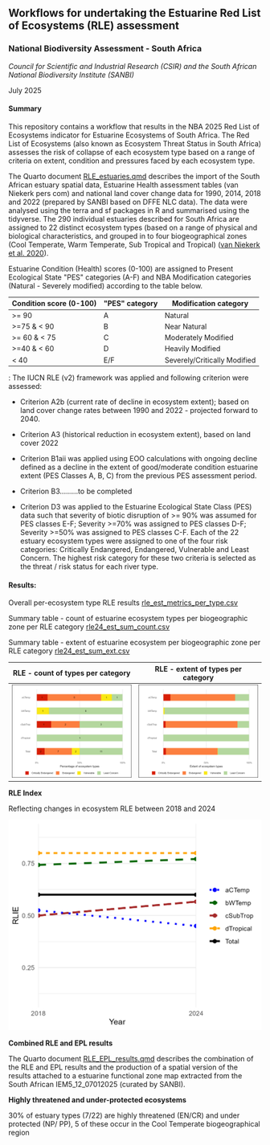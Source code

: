 ## **Workflows for undertaking the Estuarine Red List of Ecosystems (RLE) assessment**

### **National Biodiversity Assessment - South Africa**

*Council for Scientific and Industrial Research (CSIR) and the South African National Biodiversity Institute (SANBI)*

July 2025

#### **Summary**

This repository contains a workflow that results in the NBA 2025 Red List of Ecosystems indicator for Estuarine Ecosystems of South Africa. The Red List of Ecosystems (also known as Ecosystem Threat Status in South Africa) assesses the risk of collapse of each ecosystem type based on a range of criteria on extent, condition and pressures faced by each ecosystem type.

The Quarto document [RLE_estuaries.qmd](RLE_estuaries.qmd) describes the import of the South African estuary spatial data, Estuarine Health assessment tables (van Niekerk pers com) and national land cover change data for 1990, 2014, 2018 and 2022 (prepared by SANBI based on DFFE NLC data). The data were analysed using the terra and sf packages in R and summarised using the tidyverse. The 290 individual estuaries described for South Africa are assigned to 22 distinct ecosystem types (based on a range of physical and biological characteristics, and grouped in to four biogeographical zones (Cool Temperate, Warm Temperate, Sub Tropical and Tropical) ([van Niekerk et al. 2020](https://doi.org/10.2989/16085914.2019.1685934)).

Estuarine Condition (Health) scores (0-100) are assigned to Present Ecological State "PES" categories (A-F) and NBA Modification categories (Natural - Severely modified) according to the table below.

| Condition score (0-100) | "PES" category | Modification category        |
|-------------------------|----------------|------------------------------|
| \>= 90                  | A              | Natural                      |
| \>=75 & \< 90           | B              | Near Natural                 |
| \>= 60 & \< 75          | C              | Moderately Modified          |
| \>=40 & \< 60           | D              | Heavily Modified             |
| \< 40                   | E/F            | Severely/Critically Modified |

: The IUCN RLE (v2) framework was applied and following criterion were assessed:

-   Criterion A2b (current rate of decline in ecosystem extent); based on land cover change rates between 1990 and 2022 - projected forward to 2040.

-   Criterion A3 (historical reduction in ecosystem extent), based on land cover 2022

-   Criterion B1aii was applied using EOO calculations with ongoing decline defined as a decline in the extent of good/moderate condition estuarine extent (PES Classes A, B, C) from the previous PES assessment period.

-   Criterion B3.........to be completed

-   Criterion D3 was applied to the Estuarine Ecological State Class (PES) data such that severity of biotic disruption of \>= 90% was assumed for PES classes E-F; Severity \>=70% was assigned to PES classes D-F; Severity \>=50% was assigned to PES classes C-F. Each of the 22 estuary ecosystem types were assigned to one of the four risk categories: Critically Endangered, Endangered, Vulnerable and Least Concern. The highest risk category for these two criteria is selected as the threat / risk status for each river type.

#### **Results:**

Overall per-ecosystem type RLE results [rle_est_metrics_per_type.csv](outputs/rle_est_metrics_per_type.csv)

Summary table - count of estuarine ecosystem types per biogeographic zone per RLE category [rle24_est_sum_count.csv](outputs/rle24_est_sum_count.csv)

Summary table - extent of estuarine ecosystem per biogeographic zone per RLE category [rle24_est_sum_ext.csv](outputs/rle24_est_sum_ext.csv)

| RLE - count of types per category | RLE - extent of types per category |
|------------------------------------|------------------------------------|
| ![](outputs/rle24_est_barplot_count.png) | ![](outputs/rle24_est_barplot_ext.png) |

**RLE Index**

Reflecting changes in ecosystem RLE between 2018 and 2024

![](outputs/rlie_est_line_plot.png)

**Combined RLE and EPL results**

The Quarto document [RLE_EPL_results.qmd](RLE_EPL_results.qmd) describes the combination of the RLE and EPL results and the production of a spatial version of the results attached to a estuarine functional zone map extracted from the South African IEM5_12_07012025 (curated by SANBI).

**Highly threatened and under-protected ecosystems**

30% of estuary types (7/22) are highly threatened (EN/CR) and under protected (NP/ PP), 5 of these occur in the Cool Temperate biogeographical region
